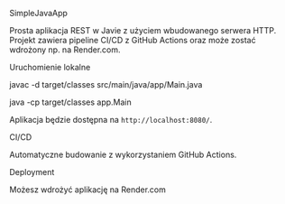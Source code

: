SimpleJavaApp

Prosta aplikacja REST w Javie z użyciem wbudowanego serwera HTTP. Projekt zawiera pipeline CI/CD z GitHub Actions oraz może zostać wdrożony np. na Render.com.

Uruchomienie lokalne

javac -d target/classes src/main/java/app/Main.java

java -cp target/classes app.Main

Aplikacja będzie dostępna na `http://localhost:8080/`.

CI/CD

Automatyczne budowanie z wykorzystaniem GitHub Actions.

Deployment

Możesz wdrożyć aplikację na Render.com
